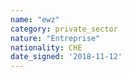 ```yaml
---
name: "ewz"
category: private_sector
nature: "Entreprise"
nationality: CHE
date_signed: '2018-11-12'
---
```

    